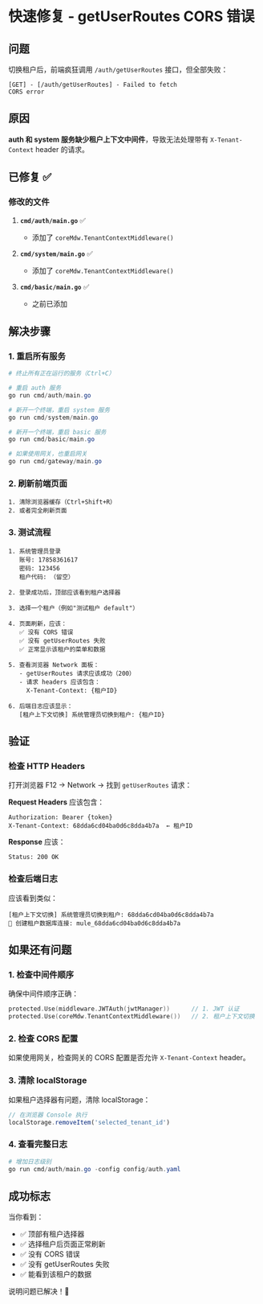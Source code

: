 # 快速修复 - getUserRoutes CORS 错误

## 问题

切换租户后，前端疯狂调用 `/auth/getUserRoutes` 接口，但全部失败：
```
[GET] - [/auth/getUserRoutes] - Failed to fetch
CORS error
```

## 原因

**auth 和 system 服务缺少租户上下文中间件**，导致无法处理带有 `X-Tenant-Context` header 的请求。

## 已修复 ✅

### 修改的文件

1. **`cmd/auth/main.go`** ✅
   - 添加了 `coreMdw.TenantContextMiddleware()`
   
2. **`cmd/system/main.go`** ✅
   - 添加了 `coreMdw.TenantContextMiddleware()`

3. **`cmd/basic/main.go`** ✅
   - 之前已添加

## 解决步骤

### 1. 重启所有服务

```powershell
# 终止所有正在运行的服务（Ctrl+C）

# 重启 auth 服务
go run cmd/auth/main.go

# 新开一个终端，重启 system 服务
go run cmd/system/main.go

# 新开一个终端，重启 basic 服务
go run cmd/basic/main.go

# 如果使用网关，也重启网关
go run cmd/gateway/main.go
```

### 2. 刷新前端页面

```
1. 清除浏览器缓存（Ctrl+Shift+R）
2. 或者完全刷新页面
```

### 3. 测试流程

```
1. 系统管理员登录
   账号: 17858361617
   密码: 123456
   租户代码: （留空）

2. 登录成功后，顶部应该看到租户选择器

3. 选择一个租户（例如"测试租户 default"）

4. 页面刷新，应该：
   ✅ 没有 CORS 错误
   ✅ 没有 getUserRoutes 失败
   ✅ 正常显示该租户的菜单和数据

5. 查看浏览器 Network 面板：
   - getUserRoutes 请求应该成功（200）
   - 请求 headers 应该包含：
     X-Tenant-Context: {租户ID}

6. 后端日志应该显示：
   [租户上下文切换] 系统管理员切换到租户: {租户ID}
```

## 验证

### 检查 HTTP Headers

打开浏览器 F12 → Network → 找到 `getUserRoutes` 请求：

**Request Headers** 应该包含：
```
Authorization: Bearer {token}
X-Tenant-Context: 68dda6cd04ba0d6c8dda4b7a  ← 租户ID
```

**Response** 应该：
```
Status: 200 OK
```

### 检查后端日志

应该看到类似：
```
[租户上下文切换] 系统管理员切换到租户: 68dda6cd04ba0d6c8dda4b7a
🔗 创建租户数据库连接: mule_68dda6cd04ba0d6c8dda4b7a
```

## 如果还有问题

### 1. 检查中间件顺序

确保中间件顺序正确：
```go
protected.Use(middleware.JWTAuth(jwtManager))      // 1. JWT 认证
protected.Use(coreMdw.TenantContextMiddleware())   // 2. 租户上下文切换
```

### 2. 检查 CORS 配置

如果使用网关，检查网关的 CORS 配置是否允许 `X-Tenant-Context` header。

### 3. 清除 localStorage

如果租户选择器有问题，清除 localStorage：
```javascript
// 在浏览器 Console 执行
localStorage.removeItem('selected_tenant_id')
```

### 4. 查看完整日志

```powershell
# 增加日志级别
go run cmd/auth/main.go -config config/auth.yaml
```

## 成功标志

当你看到：
- ✅ 顶部有租户选择器
- ✅ 选择租户后页面正常刷新
- ✅ 没有 CORS 错误
- ✅ 没有 getUserRoutes 失败
- ✅ 能看到该租户的数据

说明问题已解决！🎉
